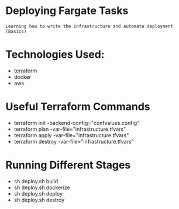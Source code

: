 # Deploying Fargate Tasks
    Learning how to write the infrastructure and automate deployment (Basics)

# Technologies Used:
- terraform
- docker
- aws

# Useful Terraform Commands 
- terraform init -backend-config="confvalues.config"
- terraform plan -var-file="infrastructure.tfvars"
- terraform apply -var-file="infrastructure.tfvars"
- terraform destroy -var-file="infrastructure.tfvars"

# Running Different Stages
- sh deploy.sh build
- sh deploy.sh dockerize
- sh deploy.sh deploy
- sh deploy.sh destroy

